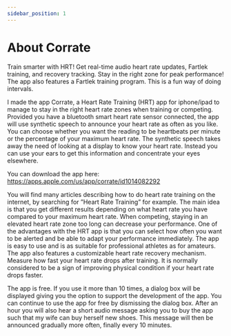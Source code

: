 ```yaml
---
sidebar_position: 1
---
```

# About Corrate

Train smarter with HRT! Get real-time audio heart rate updates, Fartlek training, and recovery tracking. Stay in the right zone for peak performance! The app also features a Fartlek training program. This is a fun way of doing intervals.

I made the app Corrate, a Heart Rate Training (HRT) app for iphone/ipad to manage to stay in the right heart rate zones when training or competing. Provided you have a bluetooth smart heart rate sensor connected, the app will use synthetic speech to announce your heart rate as often as you like. You can choose whether you want the reading to be heartbeats per minute or the percentage of your maximum heart rate. The synthetic speech takes away the need of looking at a display to know your heart rate. Instead you can use your ears to get this information and concentrate your eyes elsewhere. 

You can download the app here: https://apps.apple.com/us/app/corrate/id1014082292

You will find many articles describing how to do heart rate training on the internet, by searching for ”Heart Rate Training” for example. The main idea is that you get different results depending on what heart rate you have compared to your maximum heart rate. When competing, staying in an elevated heart rate zone too long can decrease your performance. One of the advantages with the HRT app is that you can select how often you want to be alerted and be able to adapt your performance immediately. The app is easy to use and is as suitable for professional athletes as for amateurs. The app also features a customizable heart rate recovery mechanism. Measure how fast your heart rate drops after training. It is normally considered to be a sign of improving physical condition if your heart rate drops faster.

The app is free. If you use it more than 10 times, a dialog box will be displayed giving you the option to support the development of the app. You can continue to use the app for free by dismissing the dialog box. After an hour you will also hear a short audio message asking you to buy the app such that my wife can buy herself new shoes. This message will then be announced gradually more often, finally every 10 minutes.